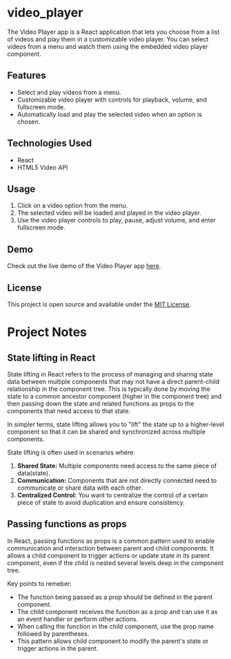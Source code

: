 # video_player
The Video Player app is a React application that lets you choose from a list of videos and play them in a customizable video player. You can select videos from a menu and watch them using the embedded video player component.

## Features
- Select and play videos from a menu.
- Customizable video player with controls for playback, volume, and fullscreen mode.
- Automatically load and play the selected video when an option is chosen.

## Technologies Used
- React
- HTML5 Video API

## Usage
1. Click on a video option from the menu.
2. The selected video will be loaded and played in the video player.
3. Use the video player controls to play, pause, adjust volume, and enter fullscreen mode.

## Demo
Check out the live demo of the Video Player app [here](https://sreeyu.github.io/video_player/).

## License
This project is open source and available under the [MIT License](https://opensource.org/license/mit/).

# Project Notes
## State lifting in React
State lifting in React refers to the process of managing and sharing state data between multiple components that may not have a direct parent-child relationship in the component tree. This is typically done by moving the state to a common ancestor component (higher in the component tree) and then passing down the state and related functions as props to the components that need access to that state. 

In simpler terms, state lifting allows you to "lift" the state up to a higher-level component so that it can be shared and synchronized across multiple components.

State lifting is often used in scenarios where:
1. **Shared State:** Multiple components need access to the same piece of data(state).
2. **Communication:** Components that are not directly connected need to communicate or share data with each other.
3. **Centralized Control:** You want to centralize the control of a certain piece of state to avoid duplication and ensure consistency.

## Passing functions as props
In React, passing functions as props is a common pattern used to enable communication and interaction between parent and child components. It allows a child component to trigger actions or update state in its parent component, even if the child is nested several levels deep in the component tree.

Key points to remeber:
- The function being passed as a prop should be defined in the parent component.
- The child component receives the function as a prop and can use it as an event handler or perform other actions.
- When calling the function in the child component, use the prop name followed by parentheses.
- This pattern allows child component to modify the parent's state or trigger actions in the parent. 